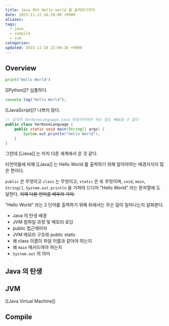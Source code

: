 ```yaml
---
title: Java 에서 Hello world 를 출력하기까지
date: 2023-11-12 16:20:00 +0900
aliases: 
tags:
  - java
  - compile
  - jvm
categories: 
updated: 2023-11-18 22:04:36 +0900
---
```


## Overview

```python
print("Hello World")
```

[[Python]]? 심플하다.

```js
console.log("Hello World");
```

[[JavaScript]]? 나쁘지 않다.

```java
// 심지어 VerboseLanguage.java 파일이여야만 하는 점도 빼놓을 수 없다
public class VerboseLanguage {
    public static void main(String[] args) {
        System.out.println("Hello World");
    }
}
```

그런데 [[Java]] 는 마치 다른 세계에서 온 것 같다.

타언어들에 비해 [[Java]] 는 Hello World 를 출력하기 위해 알아야하는 배경지식이 많은 편이다.

`public` 은 무엇이고 `class` 는 무엇이고, `static` 은 또 무엇이며, `void`, `main`, `String[]`, `System.out.println` 을 거쳐야 드디어 "Hello World" 라는 문자열에 도달한다. ~~이제 다른 언어를 배우러 가자.~~

"Hello World" 라는 2 단어를 출력하기 위해 뒤에서는 무슨 일이 일어나는지 살펴본다.

- Java 의 탄생 배경
- JVM 컴파일 과정 및 메모리 로딩
- public 접근제어자
- JVM 메모리 구조와 public static
- 왜 class 이름이 파일 이름과 같아야 하는지
- 왜 `main` 메서드여야 하는지
- `System.out` 의 의미

## Java 의 탄생

## JVM

[[Java Virtual Machine]]

## Compile
